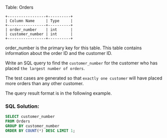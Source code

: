 Table: Orders

```
+-----------------+----------+
| Column Name     | Type     |
+-----------------+----------+
| order_number    | int      |
| customer_number | int      |
+-----------------+----------+
```

order_number is the primary key for this table.
This table contains information about the order ID and the customer ID.


Write an SQL query to find the ```customer_number``` for the customer who has placed ```the largest number of orders```.

The test cases are generated so that ```exactly one customer``` will have placed more orders than any other customer.

The query result format is in the following example.

### SQL Solution:
```sql
SELECT customer_number
FROM Orders
GROUP BY customer_number
ORDER BY COUNT(*) DESC LIMIT 1;
```